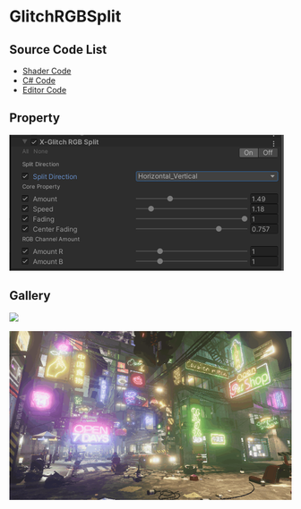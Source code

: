 
# GlitchRGBSplit

## Source Code List
- [Shader Code](Shader/GlitchRGBSplit.shader)
- [C# Code](GlitchRGBSplit.cs)
- [Editor Code](Editor/GlitchRGBSplitEditor.cs)


## Property
![](https://raw.githubusercontent.com/QianMo/X-PostProcessing-Gallery/master/Media/Glitch/GlitchRGBSplit/GlitchRGBSplit.png)

## Gallery

![](https://raw.githubusercontent.com/QianMo/X-PostProcessing-Gallery/master/Media/Glitch/GlitchRGBSplit/GlitchRGBSplit.gif)

![](https://raw.githubusercontent.com/QianMo/X-PostProcessing-Gallery/master/Media/Glitch/GlitchRGBSplit/GlitchRGBSplit-1.gif)
